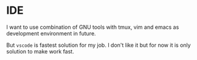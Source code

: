 # IDE

I want to use combination of GNU tools with tmux, vim and emacs as development environment in future.

But `vscode` is fastest solution for my job. I don't like it but for now it is only solution to make 
work fast.


